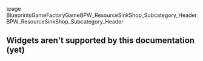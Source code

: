 \page BlueprintsGameFactoryGameBPW_ResourceSinkShop_Subcategory_Header BPW_ResourceSinkShop_Subcategory_Header
## Widgets aren't supported by this documentation (yet)
